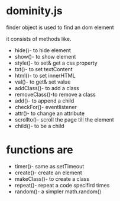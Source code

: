 # dominity.js
finder object is used to find an dom element 

it consists of methods like.

- hide()-    to hide element
- show()-    to show element
- style()-   to set& get a css property
- txt()-     to set textContent 
- html()-    to set innerHTML 
- val()-     to get& set value
- addClass()- to add a class
- removeClass()-to remove a class
- add()-      to append a child
- checkFor()- eventlistener
- attr()-      to change an attribute
- scrollto()- scroll the page till the element
- child()-    to be a child

# functions are

- timer()-   same as setTimeout
- create()-  create an element 
- makeClass()- to create a class
- repeat()- repeat a code specifird times 
- random()-   a simpler math.random()
